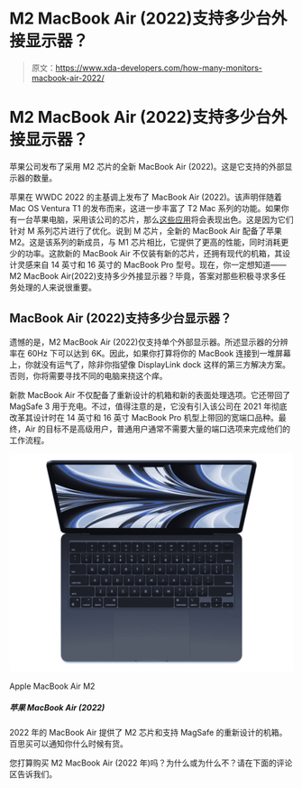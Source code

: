 # M2 MacBook Air (2022)支持多少台外接显示器？

> 原文：<https://www.xda-developers.com/how-many-monitors-macbook-air-2022/>

# M2 MacBook Air (2022)支持多少台外接显示器？

苹果公司发布了采用 M2 芯片的全新 MacBook Air (2022)。这是它支持的外部显示器的数量。

苹果在 WWDC 2022 的主基调上发布了 MacBook Air (2022)。该声明伴随着 Mac OS Ventura T1 的发布而来，这进一步丰富了 T2 Mac 系列的功能。如果你有一台苹果电脑，采用该公司的芯片，那么[这些应用](https://www.xda-developers.com/best-apps-apple-silicon/)将会表现出色。这是因为它们针对 M 系列芯片进行了优化。说到 M 芯片，全新的 MacBook Air 配备了苹果 M2。这是该系列的新成员，与 M1 芯片相比，它提供了更高的性能，同时消耗更少的功率。这款新的 MacBook Air 不仅装有新的芯片，还拥有现代的机箱，其设计灵感来自 14 英寸和 16 英寸的 MacBook Pro 型号。现在，你一定想知道——M2 MacBook Air(2022)支持多少外接显示器？毕竟，答案对那些积极寻求多任务处理的人来说很重要。

## MacBook Air (2022)支持多少台显示器？

遗憾的是，M2 MacBook Air (2022)仅支持单个外部显示器。所述显示器的分辨率在 60Hz 下可以达到 6K。因此，如果你打算将你的 MacBook 连接到一堆屏幕上，你就没有运气了，除非你指望像 DisplayLink dock 这样的第三方解决方案。否则，你将需要寻找不同的电脑来挠这个痒。

新款 MacBook Air 不仅配备了重新设计的机箱和新的表面处理选项。它还带回了 MagSafe 3 用于充电。不过，值得注意的是，它没有引入该公司在 2021 年彻底改革其设计时在 14 英寸和 16 英寸 MacBook Pro 机型上带回的宽端口品种。最终，Air 的目标不是高级用户，普通用户通常不需要大量的端口选项来完成他们的工作流程。

 <picture>![The 2022 MacBook Air offers the M2 chip, a 13.6-inch display, and a redesigned chassis with MagSafe support.](img/9d1e9c592640f4841b437772ef7a64d2.png)</picture> 

Apple MacBook Air M2

##### 苹果 MacBook Air (2022)

2022 年的 MacBook Air 提供了 M2 芯片和支持 MagSafe 的重新设计的机箱。百思买可以通知你什么时候有货。

您打算购买 M2 MacBook Air (2022 年)吗？为什么或为什么不？请在下面的评论区告诉我们。